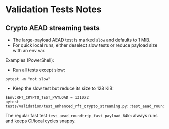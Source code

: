 # Validation Tests Notes

## Crypto AEAD streaming tests

- The large-payload AEAD test is marked `slow` and defaults to 1 MiB.
- For quick local runs, either deselect slow tests or reduce payload size with an env var.

Examples (PowerShell):

- Run all tests except slow:

```
pytest -m "not slow"
```

- Keep the slow test but reduce its size to 128 KiB:

```
$Env:RFT_CRYPTO_TEST_PAYLOAD = 131072
pytest tests/validation/test_enhanced_rft_crypto_streaming.py::test_aead_roundtrip_megabyte_payload
```

The regular fast test `test_aead_roundtrip_fast_payload_64kb` always runs and keeps CI/local cycles snappy.
